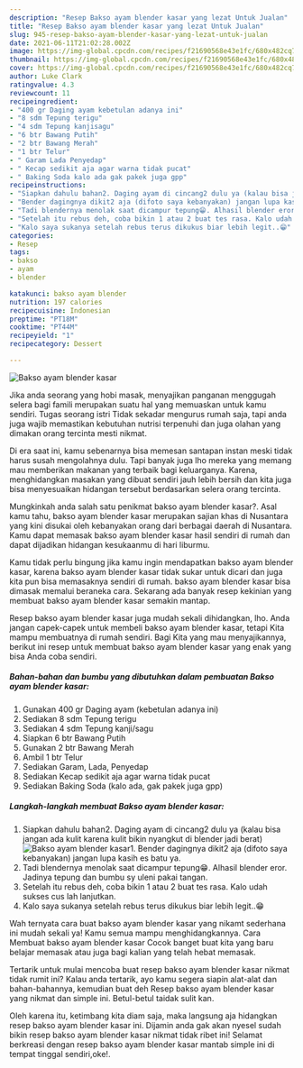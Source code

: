 ```yaml
---
description: "Resep Bakso ayam blender kasar yang lezat Untuk Jualan"
title: "Resep Bakso ayam blender kasar yang lezat Untuk Jualan"
slug: 945-resep-bakso-ayam-blender-kasar-yang-lezat-untuk-jualan
date: 2021-06-11T21:02:28.002Z
image: https://img-global.cpcdn.com/recipes/f21690568e43e1fc/680x482cq70/bakso-ayam-blender-kasar-foto-resep-utama.jpg
thumbnail: https://img-global.cpcdn.com/recipes/f21690568e43e1fc/680x482cq70/bakso-ayam-blender-kasar-foto-resep-utama.jpg
cover: https://img-global.cpcdn.com/recipes/f21690568e43e1fc/680x482cq70/bakso-ayam-blender-kasar-foto-resep-utama.jpg
author: Luke Clark
ratingvalue: 4.3
reviewcount: 11
recipeingredient:
- "400 gr Daging ayam kebetulan adanya ini"
- "8 sdm Tepung terigu"
- "4 sdm Tepung kanjisagu"
- "6 btr Bawang Putih"
- "2 btr Bawang Merah"
- "1 btr Telur"
- " Garam Lada Penyedap"
- " Kecap sedikit aja agar warna tidak pucat"
- " Baking Soda kalo ada gak pakek juga gpp"
recipeinstructions:
- "Siapkan dahulu bahan2. Daging ayam di cincang2 dulu ya (kalau bisa jangan ada kulit karena kulit bikin nyangkut di blender jadi berat)"
- "Bender dagingnya dikit2 aja (difoto saya kebanyakan) jangan lupa kasih es batu ya."
- "Tadi blendernya menolak saat dicampur tepung😁. Alhasil blender eror. Jadinya tepung dan bumbu sy uleni pakai tangan."
- "Setelah itu rebus deh, coba bikin 1 atau 2 buat tes rasa. Kalo udah sukses cus lah lanjutkan."
- "Kalo saya sukanya setelah rebus terus dikukus biar lebih legit..😁"
categories:
- Resep
tags:
- bakso
- ayam
- blender

katakunci: bakso ayam blender 
nutrition: 197 calories
recipecuisine: Indonesian
preptime: "PT18M"
cooktime: "PT44M"
recipeyield: "1"
recipecategory: Dessert

---
```



![Bakso ayam blender kasar](https://img-global.cpcdn.com/recipes/f21690568e43e1fc/680x482cq70/bakso-ayam-blender-kasar-foto-resep-utama.jpg)

Jika anda seorang yang hobi masak, menyajikan panganan menggugah selera bagi famili merupakan suatu hal yang memuaskan untuk kamu sendiri. Tugas seorang istri Tidak sekadar mengurus rumah saja, tapi anda juga wajib memastikan kebutuhan nutrisi terpenuhi dan juga olahan yang dimakan orang tercinta mesti nikmat.

Di era  saat ini, kamu sebenarnya bisa memesan santapan instan meski tidak harus susah mengolahnya dulu. Tapi banyak juga lho mereka yang memang mau memberikan makanan yang terbaik bagi keluarganya. Karena, menghidangkan masakan yang dibuat sendiri jauh lebih bersih dan kita juga bisa menyesuaikan hidangan tersebut berdasarkan selera orang tercinta. 



Mungkinkah anda salah satu penikmat bakso ayam blender kasar?. Asal kamu tahu, bakso ayam blender kasar merupakan sajian khas di Nusantara yang kini disukai oleh kebanyakan orang dari berbagai daerah di Nusantara. Kamu dapat memasak bakso ayam blender kasar hasil sendiri di rumah dan dapat dijadikan hidangan kesukaanmu di hari liburmu.

Kamu tidak perlu bingung jika kamu ingin mendapatkan bakso ayam blender kasar, karena bakso ayam blender kasar tidak sukar untuk dicari dan juga kita pun bisa memasaknya sendiri di rumah. bakso ayam blender kasar bisa dimasak memalui beraneka cara. Sekarang ada banyak resep kekinian yang membuat bakso ayam blender kasar semakin mantap.

Resep bakso ayam blender kasar juga mudah sekali dihidangkan, lho. Anda jangan capek-capek untuk membeli bakso ayam blender kasar, tetapi Kita mampu membuatnya di rumah sendiri. Bagi Kita yang mau menyajikannya, berikut ini resep untuk membuat bakso ayam blender kasar yang enak yang bisa Anda coba sendiri.

<!--inarticleads1-->

##### Bahan-bahan dan bumbu yang dibutuhkan dalam pembuatan Bakso ayam blender kasar:

1. Gunakan 400 gr Daging ayam (kebetulan adanya ini)
1. Sediakan 8 sdm Tepung terigu
1. Sediakan 4 sdm Tepung kanji/sagu
1. Siapkan 6 btr Bawang Putih
1. Gunakan 2 btr Bawang Merah
1. Ambil 1 btr Telur
1. Sediakan  Garam, Lada, Penyedap
1. Sediakan  Kecap sedikit aja agar warna tidak pucat
1. Sediakan  Baking Soda (kalo ada, gak pakek juga gpp)




<!--inarticleads2-->

##### Langkah-langkah membuat Bakso ayam blender kasar:

1. Siapkan dahulu bahan2. Daging ayam di cincang2 dulu ya (kalau bisa jangan ada kulit karena kulit bikin nyangkut di blender jadi berat)
<img src="https://img-global.cpcdn.com/steps/4db7afdb83f57a9a/160x128cq70/bakso-ayam-blender-kasar-langkah-memasak-1-foto.jpg" alt="Bakso ayam blender kasar">1. Bender dagingnya dikit2 aja (difoto saya kebanyakan) jangan lupa kasih es batu ya.
1. Tadi blendernya menolak saat dicampur tepung😁. Alhasil blender eror. Jadinya tepung dan bumbu sy uleni pakai tangan.
1. Setelah itu rebus deh, coba bikin 1 atau 2 buat tes rasa. Kalo udah sukses cus lah lanjutkan.
1. Kalo saya sukanya setelah rebus terus dikukus biar lebih legit..😁




Wah ternyata cara buat bakso ayam blender kasar yang nikamt sederhana ini mudah sekali ya! Kamu semua mampu menghidangkannya. Cara Membuat bakso ayam blender kasar Cocok banget buat kita yang baru belajar memasak atau juga bagi kalian yang telah hebat memasak.

Tertarik untuk mulai mencoba buat resep bakso ayam blender kasar nikmat tidak rumit ini? Kalau anda tertarik, ayo kamu segera siapin alat-alat dan bahan-bahannya, kemudian buat deh Resep bakso ayam blender kasar yang nikmat dan simple ini. Betul-betul taidak sulit kan. 

Oleh karena itu, ketimbang kita diam saja, maka langsung aja hidangkan resep bakso ayam blender kasar ini. Dijamin anda gak akan nyesel sudah bikin resep bakso ayam blender kasar nikmat tidak ribet ini! Selamat berkreasi dengan resep bakso ayam blender kasar mantab simple ini di tempat tinggal sendiri,oke!.


